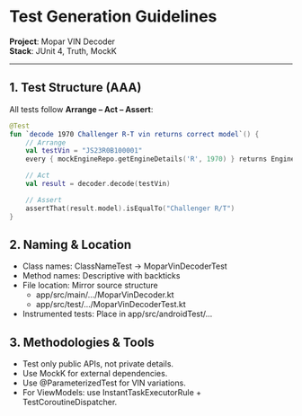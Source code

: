 # Test Generation Guidelines

**Project**: Mopar VIN Decoder  
**Stack**: JUnit 4, Truth, MockK

---

## 1. Test Structure (AAA)

All tests follow **Arrange – Act – Assert**:

```kotlin
@Test
fun `decode 1970 Challenger R-T vin returns correct model`() {
    // Arrange
    val testVin = "JS23R0B100001"
    every { mockEngineRepo.getEngineDetails('R', 1970) } returns EngineDetails("426 HEMI", 426)

    // Act
    val result = decoder.decode(testVin)

    // Assert
    assertThat(result.model).isEqualTo("Challenger R/T")
}
```

## 2. Naming & Location
- Class names: ClassNameTest → MoparVinDecoderTest
- Method names: Descriptive with backticks
- File location: Mirror source structure
  - app/src/main/.../MoparVinDecoder.kt
  - app/src/test/.../MoparVinDecoderTest.kt
- Instrumented tests: Place in app/src/androidTest/...

## 3. Methodologies & Tools
 - Test only public APIs, not private details.
 - Use MockK for external dependencies.
 - Use @ParameterizedTest for VIN variations.
 - For ViewModels: use InstantTaskExecutorRule + TestCoroutineDispatcher.